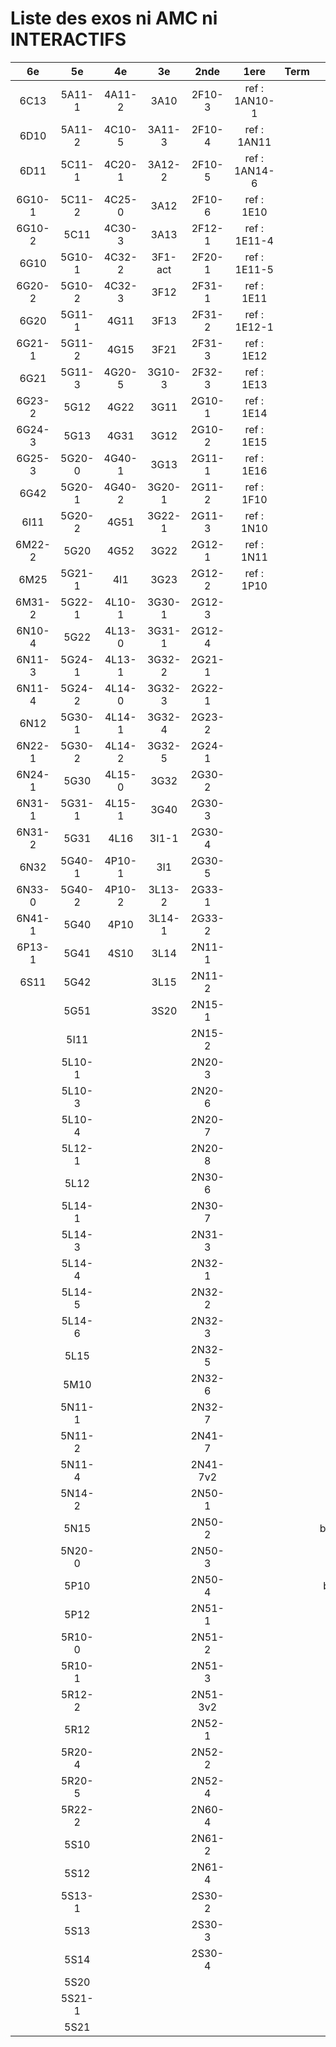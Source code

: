 # Liste des exos ni AMC ni INTERACTIFS

|6e|5e|4e|3e|2nde|1ere|Term|Reste|
|:-:|:-:|:-:|:-:|:-:|:-:|:-:|:-:|
|6C13|5A11-1|4A11-2|3A10|2F10-3|ref : 1AN10-1||MG32_3F13|
|6D10|5A11-2|4C10-5|3A11-3|2F10-4|ref : 1AN11||CM020|
|6D11|5C11-1|4C20-1|3A12-2|2F10-5|ref : 1AN14-6||CM021|
|6G10-1|5C11-2|4C25-0|3A12|2F10-6|ref : 1E10||ExC100|
|6G10-2|5C11|4C30-3|3A13|2F12-1|ref : 1E11-4||HPC100|
|6G10|5G10-1|4C32-2|3F1-act|2F20-1|ref : 1E11-5||PEA11-1|
|6G20-2|5G10-2|4C32-3|3F12|2F31-1|ref : 1E11||PEA11|
|6G20|5G11-1|4G11|3F13|2F31-2|ref : 1E12-1||PEA12|
|6G21-1|5G11-2|4G15|3F21|2F31-3|ref : 1E12||PEA13|
|6G21|5G11-3|4G20-5|3G10-3|2F32-3|ref : 1E13||PEG20|
|6G23-2|5G12|4G22|3G11|2G10-1|ref : 1E14||PEG21|
|6G24-3|5G13|4G31|3G12|2G10-2|ref : 1E15||PEG22|
|6G25-3|5G20-0|4G40-1|3G13|2G11-1|ref : 1E16||PEG23|
|6G42|5G20-1|4G40-2|3G20-1|2G11-2|ref : 1F10||PEG24|
|6I11|5G20-2|4G51|3G22-1|2G11-3|ref : 1N10||P003|
|6M22-2|5G20|4G52|3G22|2G12-1|ref : 1N11||P004|
|6M25|5G21-1|4I1|3G23|2G12-2|ref : 1P10||P005|
|6M31-2|5G22-1|4L10-1|3G30-1|2G12-3|||P006|
|6N10-4|5G22|4L13-0|3G31-1|2G12-4|||P007|
|6N11-3|5G24-1|4L13-1|3G32-2|2G21-1|||P008|
|6N11-4|5G24-2|4L14-0|3G32-3|2G22-1|||P009|
|6N12|5G30-1|4L14-1|3G32-4|2G23-2|||P010|
|6N22-1|5G30-2|4L14-2|3G32-5|2G24-1|||P011|
|6N24-1|5G30|4L15-0|3G32|2G30-2|||P012|
|6N31-1|5G31-1|4L15-1|3G40|2G30-3|||P013|
|6N31-2|5G31|4L16|3I1-1|2G30-4|||P014|
|6N32|5G40-1|4P10-1|3I1|2G30-5|||beta2F31|
|6N33-0|5G40-2|4P10-2|3L13-2|2G33-1|||beta3F23|
|6N41-1|5G40|4P10|3L14-1|2G33-2|||beta3G15|
|6P13-1|5G41|4S10|3L14|2N11-1|||beta3G41|
|6S11|5G42||3L15|2N11-2|||beta3S20-1|
||5G51||3S20|2N15-1|||beta3s21|
||5I11|||2N15-2|||beta4C31|
||5L10-1|||2N20-3|||beta4G20-3|
||5L10-3|||2N20-6|||beta4G20-4|
||5L10-4|||2N20-7|||beta5G30-2|
||5L12-1|||2N20-8|||beta6C33-1|
||5L12|||2N30-6|||beta6test2|
||5L14-1|||2N30-7|||beta6test2021|
||5L14-3|||2N31-3|||betaAsymptotesObliques|
||5L14-4|||2N32-1|||betaEqCarreDansC|
||5L14-5|||2N32-2|||betaEqValAbs|
||5L14-6|||2N32-3|||betaEquations|
||5L15|||2N32-5|||betaEquationsLog|
||5M10|||2N32-6|||betaExo3d|
||5N11-1|||2N32-7|||betaExoLimite|
||5N11-2|||2N41-7|||betaExoSimpleMatthieu|
||5N11-4|||2N41-7v2|||betaModele10_simple_question-reponse|
||5N14-2|||2N50-1|||betaModele11_parametrable|
||5N15|||2N50-2|||betaModele20_plusieurs_types_de_questions|
||5N20-0|||2N50-3|||betaModele21_parametrables|
||5P10|||2N50-4|||betaModele30_constructions_géométriques|
||5P12|||2N51-1|||betaModele31_parametrables|
||5R10-0|||2N51-2|||betaModele40_tableau_proportionnalite|
||5R10-1|||2N51-3|||betaModele41_tableau_signes_variations|
||5R12-2|||2N51-3v2|||betaModele50_Mathsteps|
||5R12|||2N52-1|||betaProbaAouB|
||5R20-4|||2N52-2|||betaProbabilites|
||5R20-5|||2N52-4|||betaProbabilitesJC|
||5R22-2|||2N60-4|||betaPuissances|
||5S10|||2N61-2|||betaSpline|
||5S12|||2N61-4|||betaSys2x2CombLin|
||5S13-1|||2S30-2|||betaThales|
||5S13|||2S30-3|||betaTracerParabole|
||5S14|||2S30-4|||betarotation3d|
||5S20||||||moule_a_exo_mathalea|
||5S21-1||||||moule_a_exo_mathalea2d|
||5S21||||||c3C10-2|
